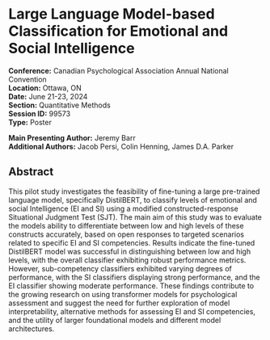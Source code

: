 # Large Language Model-based Classification for Emotional and Social Intelligence

**Conference:** Canadian Psychological Association Annual National Convention  
**Location:** Ottawa, ON  
**Date:** June 21-23, 2024  
**Section:** Quantitative Methods  
**Session ID:** 99573  
**Type:** Poster  

**Main Presenting Author:** Jeremy Barr  
**Additional Authors:** Jacob Persi, Colin Henning, James D.A. Parker  

## Abstract

This pilot study investigates the feasibility of fine-tuning a large pre-trained language model, specifically DistilBERT, to classify levels of emotional and social Intelligence (EI and SI) using a modified constructed-response Situational Judgment Test (SJT). The main aim of this study was to evaluate the models ability to differentiate between low and high levels of these constructs accurately, based on open responses to targeted scenarios related to specific EI and SI competencies. Results indicate the fine-tuned DistilBERT model was successful in distinguishing between low and high levels, with the overall classifier exhibiting robust performance metrics. However, sub-competency classifiers exhibited varying degrees of performance, with the SI classifiers displaying strong performance, and the EI classifier showing moderate performance. These findings contribute to the growing research on using transformer models for psychological assessment and suggest the need for further exploration of model interpretability, alternative methods for assessing EI and SI competencies, and the utility of larger foundational models and different model architectures.